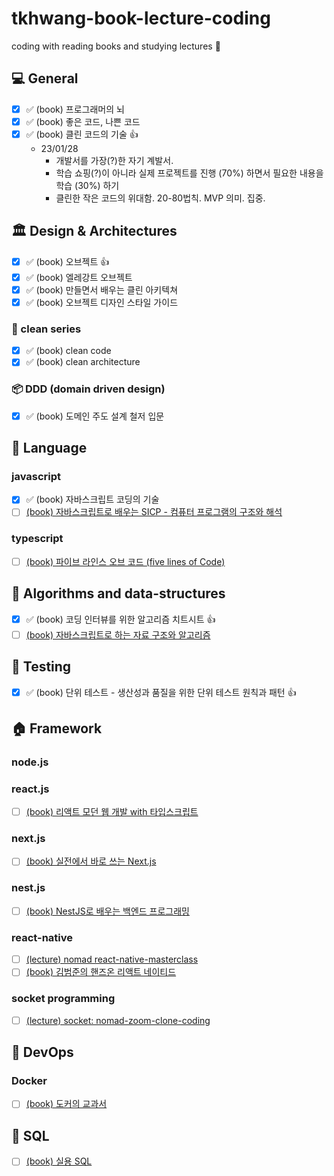 # tkhwang-book-lecture-coding

coding with reading books and studying lectures 🚀

## 💻 General

- [x] ✅ (book) 프로그래머의 뇌
- [x] ✅ (book) 좋은 코드, 나쁜 코드
- [x] ✅ (book) 클린 코드의 기술 👍
  - 23/01/28
    - 개발서를 가장(?)한 자기 계발서.
    - 학습 쇼핑(?)이 아니라 실제 프로젝트를 진행 (70%) 하면서 필요한 내용을 학습 (30%) 하기
    - 클린한 작은 코드의 위대함. 20-80법칙. MVP 의미. 집중.

## 🏛️ Design & Architectures

- [x] ✅ (book) 오브젝트 👍
- [x] ✅ (book) 엘레강트 오브젝트
- [x] ✅ (book) 만들면서 배우는 클린 아키텍쳐
- [x] ✅ (book) 오브젝트 디자인 스타일 가이드

### 🏥 clean series

- [x] ✅ (book) clean code
- [x] ✅ (book) clean architecture

### 📦 DDD (domain driven design)

- [x] ✅ (book) 도메인 주도 설계 철저 입문

## 💌 Language

### javascript

- [x] ✅ (book) 자바스크립트 코딩의 기술
- [ ] [(book) 자바스크립트로 배우는 SICP - 컴퓨터 프로그램의 구조와 해석](./language/js/book-structure-interpretation-of-computer-programs-javascript-edition/)

### typescript

- [ ] [(book) 파이브 라인스 오브 코드 (five lines of Code)](./language/ts/book-five-lines-of-code/)

## 🥑 Algorithms and data-structures

- [x] ✅ (book) 코딩 인터뷰를 위한 알고리즘 치트시트 👍
- [ ] [(book) 자바스크립트로 하는 자료 구조와 알고리즘](./algorithms/book-js-data-structures-and-algorithms/)

## 🔎 Testing

- [x] ✅ (book) 단위 테스트 - 생산성과 품질을 위한 단위 테스트 원칙과 패턴 👍

## 🏠 Framework

### node.js

### react.js

- [ ] [(book) 리액트 모던 웹 개발 with 타입스크립트](./framework/js-ts/react.js/book-react-modern-web-development-with-typescript/)

### next.js

- [ ] [(book) 실전에서 바로 쓰는 Next.js](./framework/js-ts/next.js/book-read-world-nextjs/)

### nest.js

- [ ] [(book) NestJS로 배우는 백엔드 프로그래밍](./framework/js-ts/nest.js/book-backend-programming-by-studing-nestjs/)

### react-native

- [ ] [(lecture) nomad react-native-masterclass](./framework/js-ts/react-native/react-native-masterclass/)
- [ ] [(book) 김범준의 핸즈온 리액트 네이티드](./framework/js-ts/react-native/book-hands-on-react-native)

### socket programming

- [ ] [(lecture) socket: nomad-zoom-clone-coding](./framework/js-ts/node.js/nomad-zoom-clone-coding/)

## 🚀 DevOps

### Docker

- [ ] [(book) 도커의 교과서](./devops/book-learn-docker-in-a-month-of-lunches/)

## 🏦 SQL

- [ ] [(book) 실용 SQL](./sql/book-practical-sql/)
